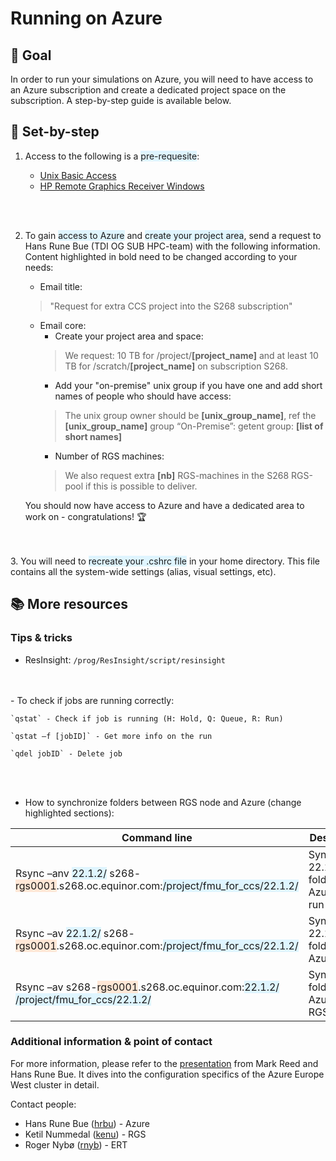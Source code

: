 # Running on Azure

## 🎯 Goal

In order to run your simulations on Azure, you will need to have access to an Azure subscription and create a dedicated project space on the subscription. 
A step-by-step guide is available below.


## 📝 Set-by-step

1. Access to the following is a <span style="background-color: #DFF5FF">pre-requesite</span>:

    - [Unix Basic Access](https://accessit.equinor.com/Search/Search?term=UNIX+BASIC+ACCESS)
    - [HP Remote Graphics Receiver Windows](https://accessit.equinor.com/Search/Search?term=HP+REMOTE+GRAPHICS+RECEIVER+WINDOWS) 
<br />
<br />

2. To gain <span style="background-color: #DFF5FF">access to Azure</span> and <span style="background-color: #DFF5FF">create your project area</span>, send a request to Hans Rune Bue (TDI OG SUB HPC-team) with the following information. Content highlighted in bold need to be changed according to your needs:

    - Email title:
    >"Request for extra CCS project into the S268 subscription"
    - Email core:
        - Create your project area and space: 
        >We request: 10 TB for /project/**[project_name]** and at least 10 TB for /scratch/**[project_name]** on subscription S268. 
        - Add your "on-premise" unix group if you have one and add short names of people who should have access:
        >The unix group owner should be **[unix_group_name]**, ref the **[unix_group_name]** group “On-Premise”: 
        >getent group: **[list of short names]**
        - Number of RGS machines:
        >We also request extra **[nb]** RGS-machines in the S268 RGS-pool if this is possible to deliver.

    You should now have access to Azure and have a dedicated area to work on - congratulations! 🏆
<br />
<br />
3. You will need to <span style="background-color: #DFF5FF">recreate your .cshrc file</span> in your home directory. This file contains all the system-wide settings (alias, visual settings, etc). 

## 📚 More resources

### Tips & tricks

- ResInsight: `/prog/ResInsight/script/resinsight`
<br />
<br />
- To check if jobs are running correctly:​

    `qstat` - Check if job is running (H: Hold, Q: Queue, R: Run)

    `qstat –f [jobID]` - Get more info on the run ​

    `qdel jobID` - Delete job
<br />
<br />

- How to synchronize folders between RGS node and Azure (change highlighted sections):​

| Command line      | Description |
| ----------- | ----------- |
| Rsync –anv <span style="background-color: #DFF5FF">22.1.2/</span> s268-<span style="background-color: #FFE7D6">rgs0001</span>.s268.oc.equinor.com:<span style="background-color: #DFF5FF">/project/fmu_for_ccs/22.1.2/</span>​ |Synchronize 22.1.2/ folder to Azure – dry run​ |
| Rsync –av <span style="background-color: #DFF5FF">22.1.2/</span> s268-<span style="background-color: #FFE7D6">rgs0001</span>.s268.oc.equinor.com:<span style="background-color: #DFF5FF">/project/fmu_for_ccs/22.1.2/</span>​ |Synchronize 22.1.2/ folder to Azure​​ |
| Rsync –av s268-<span style="background-color: #FFE7D6">rgs0001</span>.s268.oc.equinor.com:<span style="background-color: #DFF5FF">22.1.2/</span> <span style="background-color: #DFF5FF">/project/fmu_for_ccs/22.1.2/</span>​ |Synchronize folder from Azure to RGS​​ |


### Additional information & point of contact
For more information, please refer to the [presentation](https://statoilsrm.sharepoint.com/:p:/r/sites/SubOps/_layouts/15/Doc.aspx?sourcedoc=%7B122A0344-9D32-4B3C-BA6B-175B86B4F620%7D&file=Azure-S268-FirstUse.pptx&action=edit&mobileredirect=true) from Mark Reed and Hans Rune Bue. It dives into the configuration specifics of the Azure Europe West cluster in detail.

Contact people:

- Hans Rune Bue ([hrbu](emailto:hrbu@equinor.com)) - Azure
- Ketil Nummedal ([kenu](emailto:kenu@equinor.com)) - RGS
- Roger Nybø ([rnyb](emailto:rnyu@equinor.com)) - ERT 


